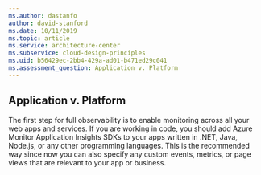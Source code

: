 ```yaml
---
ms.author: dastanfo
author: david-stanford
ms.date: 10/11/2019
ms.topic: article
ms.service: architecture-center
ms.subservice: cloud-design-principles
ms.uid: b56429ec-2bb4-429a-ad01-b471ed29c041
ms.assessment_question: Application v. Platform
---
```

## Application v. Platform

The first step for full observability is to enable monitoring across all your web apps and services. If you are working in code, you should add Azure Monitor Application Insights SDKs to your apps written in .NET, Java, Node.js, or any other programming languages. This is the recommended way since now you can also specify any custom events, metrics, or page views that are relevant to your app or business.
